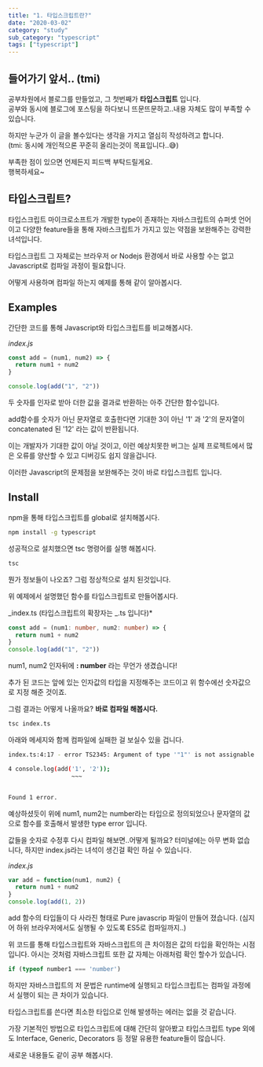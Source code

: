 ```yaml
---
title: "1. 타입스크립트란?"
date: "2020-03-02"
category: "study"
sub_category: "typescript"
tags: ["typescript"]
---
```


## 들어가기 앞서.. (tmi)
공부차원에서 블로그를 만들었고, 그 첫번째가 **타입스크립트** 입니다.  
공부와 동시에 블로그에 포스팅을 하다보니 뜨문뜨문하고..내용 자체도 많이 부족할 수 있습니다.

하지만 누군가 이 글을 볼수있다는 생각을 가지고 열심히 작성하려고 합니다.  
(tmi: 동시에 개인적으론 꾸준히 올리는것이 목표입니다..😅)

부족한 점이 있으면 언제든지 피드백 부탁드릴게요.  
행복하세요~


## 타입스크립트?
타입스크립트 마이크로소프트가 개발한 type이 존재하는 자바스크립트의 슈퍼셋 언어이고 다양한 feature들을 통해 자바스크립트가 가지고 있는 약점을 보완해주는 강력한 녀석입니다.

타입스크립트 그 자체로는 브라우저 or Nodejs 환경에서 바로 사용할 수는 없고 Javascript로 컴파일 과정이 필요합니다.

어떻게 사용하며 컴파일 하는지 예제를 통해 같이 알아봅시다.

## Examples

간단한 코드를 통해 Javascript와 타입스크립트를 비교해봅시다.

_index.js_

```javascript
const add = (num1, num2) => {
  return num1 + num2
}

console.log(add("1", "2"))
```

두 숫자를 인자로 받아 더한 값을 결과로 반환하는 아주 간단한 함수입니다.

add함수를 숫자가 아닌 문자열로 호출한다면 기대한 3이 아닌 '1' 과 '2'의 문자열이 concatenated 된 '12' 라는 값이 반환됩니다.

이는 개발자가 기대한 값이 아닐 것이고, 이런 예상치못한 버그는 실제 프로젝트에서 많은 오류를 양산할 수 있고 디버깅도 쉽지 않을겁니다.

이러한 Javascript의 문제점을 보완해주는 것이 바로 타입스크립트 입니다.

## Install

npm을 통해 타입스크립트를 global로 설치해봅시다.

```bash
npm install -g typescript
```

성공적으로 설치했으면 tsc 명령어를 실행 해봅시다.

```bash
tsc
```

뭔가 정보들이 나오죠? 그럼 정상적으로 설치 된것입니다.

위 예제에서 설명했던 함수를 타입스크립트로 만들어봅시다.

_index.ts (타입스크립트의 확장자는 _.ts 입니다)\*

```typescript
const add = (num1: number, num2: number) => {
  return num1 + num2
}
console.log(add("1", "2"))
```

num1, num2 인자뒤에 **: number** 라는 무언가 생겼습니다!

추가 된 코드는 앞에 있는 인자값의 타입을 지정해주는 코드이고 위 함수에선 숫자값으로 지정 해준 것이죠.

그럼 결과는 어떻게 나올까요? **바로 컴파일 해봅시다.**

```bash
tsc index.ts
```

아래와 메세지와 함께 컴파일에 실패한 걸 보실수 있을 겁니다.

```bash
index.ts:4:17 - error TS2345: Argument of type '"1"' is not assignable to parameter of type 'number'.

4 console.log(add('1', '2'));
                  ~~~


Found 1 error.
```

예상하셨듯이 위에 num1, num2는 number라는 타입으로 정의되었으나 문자열의 값으로 함수를 호출해서 발생한 type error 입니다.

값들을 숫자로 수정후 다시 컴파일 해보면..어떻게 될까요?
터미널에는 아무 변화 없습니다, 하지만 index.js라는 녀석이 생긴걸 확인 하실 수 있습니다.

_index.js_

```javascript
var add = function(num1, num2) {
  return num1 + num2
}
console.log(add(1, 2))
```

add 함수의 타입들이 다 사라진 형태로 Pure javascrip 파일이 만들어 졌습니다. (심지어 하위 브라우저에서도 실행될 수 있도록 ES5로 컴파일까지..)

위 코드를 통해 타입스크립트와 자바스크립트의 큰 차이점은 값의 타입을 확인하는 시점입니다. 아시는 것처럼 자바스크립트 또한 값 자체는 아래처럼 확인 할수가 있습니다.

```javascript
if (typeof number1 === 'number')
```

하지만 자바스크립트의 저 문법은 runtime에 실행되고 타입스크립트는 컴파일 과정에서 실행이 되는 큰 차이가 있습니다.

타입스크립트를 쓴다면 최소한 타입으로 인해 발생하는 에러는 없을 것 같습니다.

가장 기본적인 방법으로 타입스크립트에 대해 간단히 알아봤고 타입스크립트 type 외에도 Interface, Generic, Decorators 등 정말 유용한 feature들이 많습니다.

새로운 내용들도 같이 공부 해봅시다.
